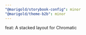 ```yaml
---
"@marigold/storybook-config": minor
"@marigold/theme-b2b": minor
---
```


feat: A stacked layout for Chromatic
